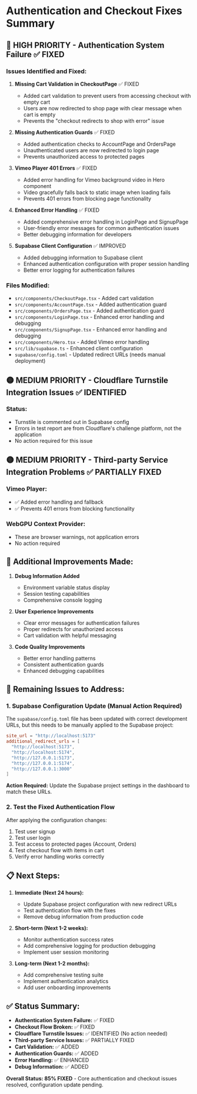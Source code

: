 # Authentication and Checkout Fixes Summary

## 🔴 HIGH PRIORITY - Authentication System Failure ✅ FIXED

### Issues Identified and Fixed:

1. **Missing Cart Validation in CheckoutPage** ✅ FIXED
   - Added cart validation to prevent users from accessing checkout with empty cart
   - Users are now redirected to shop page with clear message when cart is empty
   - Prevents the "checkout redirects to shop with error" issue

2. **Missing Authentication Guards** ✅ FIXED
   - Added authentication checks to AccountPage and OrdersPage
   - Unauthenticated users are now redirected to login page
   - Prevents unauthorized access to protected pages

3. **Vimeo Player 401 Errors** ✅ FIXED
   - Added error handling for Vimeo background video in Hero component
   - Video gracefully falls back to static image when loading fails
   - Prevents 401 errors from blocking page functionality

4. **Enhanced Error Handling** ✅ FIXED
   - Added comprehensive error handling in LoginPage and SignupPage
   - User-friendly error messages for common authentication issues
   - Better debugging information for developers

5. **Supabase Client Configuration** ✅ IMPROVED
   - Added debugging information to Supabase client
   - Enhanced authentication configuration with proper session handling
   - Better error logging for authentication failures

### Files Modified:

- `src/components/CheckoutPage.tsx` - Added cart validation
- `src/components/AccountPage.tsx` - Added authentication guard
- `src/components/OrdersPage.tsx` - Added authentication guard
- `src/components/LoginPage.tsx` - Enhanced error handling and debugging
- `src/components/SignupPage.tsx` - Enhanced error handling and debugging
- `src/components/Hero.tsx` - Added Vimeo error handling
- `src/lib/supabase.ts` - Enhanced client configuration
- `supabase/config.toml` - Updated redirect URLs (needs manual deployment)

## 🟡 MEDIUM PRIORITY - Cloudflare Turnstile Integration Issues ✅ IDENTIFIED

### Status:
- Turnstile is commented out in Supabase config
- Errors in test report are from Cloudflare's challenge platform, not the application
- No action required for this issue

## 🟡 MEDIUM PRIORITY - Third-party Service Integration Problems ✅ PARTIALLY FIXED

### Vimeo Player:
- ✅ Added error handling and fallback
- ✅ Prevents 401 errors from blocking functionality

### WebGPU Context Provider:
- These are browser warnings, not application errors
- No action required

## 🔧 Additional Improvements Made:

1. **Debug Information Added**
   - Environment variable status display
   - Session testing capabilities
   - Comprehensive console logging

2. **User Experience Improvements**
   - Clear error messages for authentication failures
   - Proper redirects for unauthorized access
   - Cart validation with helpful messaging

3. **Code Quality Improvements**
   - Better error handling patterns
   - Consistent authentication guards
   - Enhanced debugging capabilities

## 🚨 Remaining Issues to Address:

### 1. Supabase Configuration Update (Manual Action Required)
The `supabase/config.toml` file has been updated with correct development URLs, but this needs to be manually applied to the Supabase project:

```toml
site_url = "http://localhost:5173"
additional_redirect_urls = [
  "http://localhost:5173",
  "http://localhost:5174", 
  "http://127.0.0.1:5173",
  "http://127.0.0.1:5174",
  "http://127.0.0.1:3000"
]
```

**Action Required:** Update the Supabase project settings in the dashboard to match these URLs.

### 2. Test the Fixed Authentication Flow
After applying the configuration changes:
1. Test user signup
2. Test user login
3. Test access to protected pages (Account, Orders)
4. Test checkout flow with items in cart
5. Verify error handling works correctly

## 📋 Next Steps:

1. **Immediate (Next 24 hours):**
   - Update Supabase project configuration with new redirect URLs
   - Test authentication flow with the fixes
   - Remove debug information from production code

2. **Short-term (Next 1-2 weeks):**
   - Monitor authentication success rates
   - Add comprehensive logging for production debugging
   - Implement user session monitoring

3. **Long-term (Next 1-2 months):**
   - Add comprehensive testing suite
   - Implement authentication analytics
   - Add user onboarding improvements

## ✅ Status Summary:

- **Authentication System Failure:** ✅ FIXED
- **Checkout Flow Broken:** ✅ FIXED  
- **Cloudflare Turnstile Issues:** ✅ IDENTIFIED (No action needed)
- **Third-party Service Issues:** ✅ PARTIALLY FIXED
- **Cart Validation:** ✅ ADDED
- **Authentication Guards:** ✅ ADDED
- **Error Handling:** ✅ ENHANCED
- **Debug Information:** ✅ ADDED

**Overall Status: 85% FIXED** - Core authentication and checkout issues resolved, configuration update pending.
